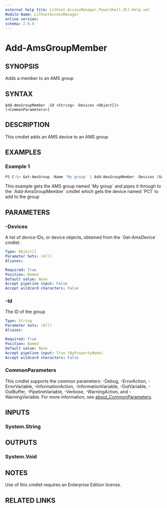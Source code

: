 ```yaml
---
external help file: Lithnet.AccessManager.PowerShell.dll-Help.xml
Module Name: LithnetAccessManager
online version:
schema: 2.0.0
---
```


# Add-AmsGroupMember

## SYNOPSIS
Adds a member to an AMS group

## SYNTAX

```
Add-AmsGroupMember -Id <String> -Devices <Object[]> [<CommonParameters>]
```

## DESCRIPTION
This cmdlet adds an AMS device to an AMS group

## EXAMPLES

### Example 1
```powershell
PS C:\> Get-AmsGroup -Name 'My group' | Add-AmsGroupMember -Devices (Get-AmsDevice -Name 'PC1')
```

This example gets the AMS group named \`My group\` and pipes it through to the \`Add-AmsGroupMember\` cmdlet which gets the device named \`PC1\` to add to the group

## PARAMETERS

### -Devices
A list of device IDs, or device objects, obtained from the \`Get-AmsDevice\` cmdlet.

```yaml
Type: Object[]
Parameter Sets: (All)
Aliases:

Required: True
Position: Named
Default value: None
Accept pipeline input: False
Accept wildcard characters: False
```

### -Id
The ID of the group

```yaml
Type: String
Parameter Sets: (All)
Aliases:

Required: True
Position: Named
Default value: None
Accept pipeline input: True (ByPropertyName)
Accept wildcard characters: False
```

### CommonParameters
This cmdlet supports the common parameters: -Debug, -ErrorAction, -ErrorVariable, -InformationAction, -InformationVariable, -OutVariable, -OutBuffer, -PipelineVariable, -Verbose, -WarningAction, and -WarningVariable. For more information, see [about_CommonParameters](http://go.microsoft.com/fwlink/?LinkID=113216).

## INPUTS

### System.String
## OUTPUTS

### System.Void
## NOTES
Use of this cmdlet requires an Enterprise Edition license.

## RELATED LINKS
